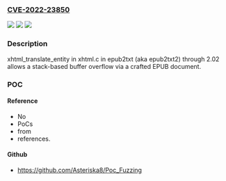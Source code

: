 ### [CVE-2022-23850](https://cve.mitre.org/cgi-bin/cvename.cgi?name=CVE-2022-23850)
![](https://img.shields.io/static/v1?label=Product&message=n%2Fa&color=blue)
![](https://img.shields.io/static/v1?label=Version&message=n%2Fa&color=blue)
![](https://img.shields.io/static/v1?label=Vulnerability&message=n%2Fa&color=brighgreen)

### Description

xhtml_translate_entity in xhtml.c in epub2txt (aka epub2txt2) through 2.02 allows a stack-based buffer overflow via a crafted EPUB document.

### POC

#### Reference
- No
- PoCs
- from
- references.

#### Github
- https://github.com/Asteriska8/Poc_Fuzzing

